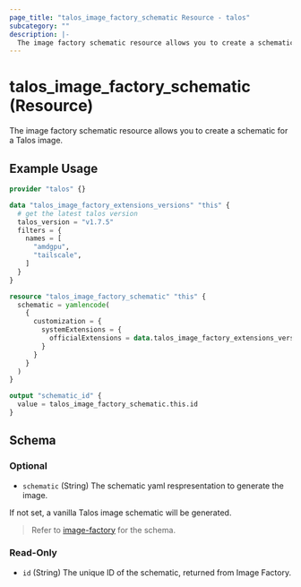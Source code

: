 ```yaml
---
page_title: "talos_image_factory_schematic Resource - talos"
subcategory: ""
description: |-
  The image factory schematic resource allows you to create a schematic for a Talos image.
---
```


# talos_image_factory_schematic (Resource)

The image factory schematic resource allows you to create a schematic for a Talos image.

## Example Usage

```terraform
provider "talos" {}

data "talos_image_factory_extensions_versions" "this" {
  # get the latest talos version
  talos_version = "v1.7.5"
  filters = {
    names = [
      "amdgpu",
      "tailscale",
    ]
  }
}

resource "talos_image_factory_schematic" "this" {
  schematic = yamlencode(
    {
      customization = {
        systemExtensions = {
          officialExtensions = data.talos_image_factory_extensions_versions.this.extensions_info.*.name
        }
      }
    }
  )
}

output "schematic_id" {
  value = talos_image_factory_schematic.this.id
}
```
<!-- schema generated by tfplugindocs -->
## Schema

### Optional

- `schematic` (String) The schematic yaml respresentation to generate the image.

If not set, a vanilla Talos image schematic will be generated.

> Refer to [image-factory](https://github.com/siderolabs/image-factory?tab=readme-ov-file#post-schematics) for the schema.

### Read-Only

- `id` (String) The unique ID of the schematic, returned from Image Factory.

